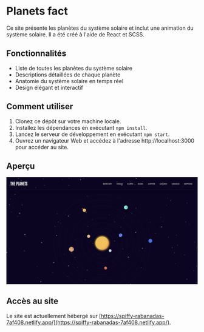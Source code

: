 # Planets fact

Ce site présente les planètes du système solaire et inclut une animation du système solaire. Il a été créé à l'aide de React et SCSS.

## Fonctionnalités

- Liste de toutes les planètes du système solaire
- Descriptions détaillées de chaque planète
- Anatomie du système solaire en temps réel
- Design élégant et interactif

## Comment utiliser

1. Clonez ce dépôt sur votre machine locale.
2. Installez les dépendances en exécutant `npm install`.
3. Lancez le serveur de développement en exécutant `npm start`.
4. Ouvrez un navigateur Web et accédez à l'adresse http://localhost:3000 pour accéder au site.

## Aperçu

![Système Solaire Preview](./apercu.png)

## Accès au site

Le site est actuellement hébergé sur [https://spiffy-rabanadas-7af408.netlify.app/](https://spiffy-rabanadas-7af408.netlify.app/).
